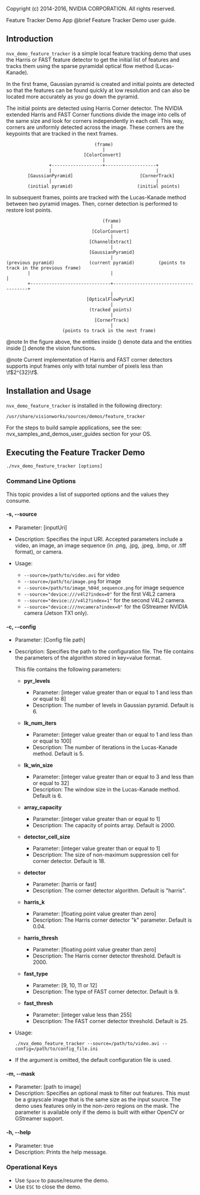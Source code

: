 Copyright (c) 2014-2016, NVIDIA CORPORATION.  All rights reserved.

Feature Tracker Demo App
@brief Feature Tracker Demo user guide.

## Introduction ##

`nvx_demo_feature_tracker` is a simple local feature tracking demo that
uses the Harris or FAST feature detector to get the initial list of features and
tracks them using the sparse pyramidal optical flow method (Lucas-Kanade).

In the first frame, Gaussian pyramid is created and initial points are detected
so that the features can be found quickly at low resolution and can also be located
more accurately as you go down the pyramid.

The initial points are detected using Harris Corner detector.
The NVIDIA extended Harris and FAST Corner functions divide the image into cells
of the same size and look for corners independently in each cell. This way,
corners are uniformly detected across the image. These corners are the keypoints
that are tracked in the next frames.

                                     (frame)
                                        |
                                 [ColorConvert]
                                        |
                    +-------------------+-------------------+
                    |                                       |
            [GaussianPyramid]                         [CornerTrack]
                    |                                       |
            (initial pyramid)                        (initial points)

In subsequent frames, points are tracked with the Lucas-Kanade method between two pyramid images.
Then, corner detection is performed to restore lost points.

                                        (frame)
                                           |
                                    [ColorConvert]
                                           |
                                   [ChannelExtract]
                                           |
                                   [GaussianPyramid]
                                           |
    (previous pyramid)             (current pyramid)         (points to track in the previous frame)
            |                              |                                      |
            +------------------------------+--------------------------------------+
                                           |
                                  [OpticalFlowPyrLK]
                                           |
                                   (tracked points)
                                           |
                                     [CornerTrack]
                                           |
                         (points to track in the next frame)

@note In the figure above, the entities inside () denote data and the entities
inside [] denote the vision functions.

@note Current implementation of Harris and FAST corner detectors supports input
frames only with total number of pixels less than \f$2^{32}\f$.

## Installation and Usage ##

`nvx_demo_feature_tracker` is installed in the following directory:

    /usr/share/visionworks/sources/demos/feature_tracker

For the steps to build sample applications, see the see: nvx_samples_and_demos_user_guides
section for your OS.

## Executing the Feature Tracker Demo ##

    ./nvx_demo_feature_tracker [options]

### Command Line Options ###

This topic provides a list of supported options and the values they consume.

#### \-s, \--source ####
- Parameter: [inputUri]
- Description: Specifies the input URI. Accepted parameters include a video,
an image, an image sequence (in .png, .jpg, .jpeg, .bmp, or .tiff format),
or camera.
- Usage:

    - `--source=/path/to/video.avi` for video
    - `--source=/path/to/image.png` for image
    - `--source=/path/to/image_%04d_sequence.png` for image sequence
    - `--source="device:///v4l2?index=0"` for the first V4L2 camera
    - `--source="device:///v4l2?index=1"` for the second V4L2 camera.
    - `--source="device:///nvcamera?index=0"` for the GStreamer NVIDIA camera (Jetson TX1 only).

#### \-c, \--config ####
- Parameter: [Config file path]
- Description: Specifies the path to the configuration file. The file contains the
  parameters of the algorithm stored in key=value format.

    This file contains the following parameters:

    - **pyr_levels**
        - Parameter: [integer value greater than or equal to 1 and less than or
          equal to 8]
        - Description: The number of levels in Gaussian pyramid. Default is 6.

    - **lk_num_iters**
        - Parameter: [integer value greater than or equal to 1 and less than or
          equal to 100]
        - Description: The number of iterations in the Lucas-Kanade method. Default
          is 5.

    - **lk_win_size**
        - Parameter: [integer value greater than or equal to 3 and less than or
          equal to 32]
        - Description: The window size in the Lucas-Kanade method. Default is 6.

    - **array_capacity**
        - Parameter: [integer value greater than or equal to 1]
        - Description: The capacity of points array. Default is 2000.

    - **detector_cell_size**
        - Parameter: [integer value greater than or equal to 1]
        - Description: The size of non-maximum suppression cell for corner detector.
          Default is 18.

    - **detector**
        - Parameter: [harris or fast]
        - Description: The corner detector algorithm. Default is "harris".

    - **harris_k**
        - Parameter: [floating point value greater than zero]
        - Description: The Harris corner detector "k" parameter. Default is 0.04.

    - **harris_thresh**
        - Parameter: [floating point value greater than zero]
        - Description: The Harris corner detector threshold. Default is 2000.

    - **fast_type**
        - Parameter: [9, 10, 11 or 12]
        - Description: The type of FAST corner detector. Default is 9.

    - **fast_thresh**
        - Parameter: [integer value less than 255]
        - Description: The FAST corner detector threshold. Default is 25.

- Usage:

  `./nvx_demo_feature_tracker --source=/path/to/video.avi --config=/path/to/config_file.ini`

- If the argument is omitted, the default configuration file is used.

#### \-m, \--mask ####
- Parameter: [path to image]
- Description: Specifies an optional mask to filter out features. This must be
a grayscale image that is the same size as the input source. The demo uses features
only in the non-zero regions on the mask. The parameter is available only if the
demo is built with either OpenCV or GStreamer support.

#### \-h, \--help ####
- Parameter: true
- Description: Prints the help message.

### Operational Keys ###
- Use `Space` to pause/resume the demo.
- Use `ESC` to close the demo.

